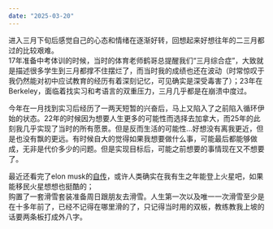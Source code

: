 ```yaml
---
date: "2025-03-20"
---
```

进入三月下旬后感觉自己的心态和情绪在逐渐好转，回想起来好想往年的二三月都过的比较艰难。  
17年准备中考体训的时候，当时的体育老师鹤哥总提醒我们“三月综合症”，大致就是描述很多学生到三月都撑不住摆烂了，而当时我的成绩也还在波动（时常惊叹于我仍然能对初中应试教育的经历有着深刻记忆，可见确实是深受毒害了）；23年在Berkeley，面临着找实习和考语言的双重压力，三月几乎都是在崩溃中度过。

今年在一月找到实习后经历了一两天短暂的兴奋后，马上又陷入了之前陷入循环伊始的状态。22年的时候因为想要人生更多的可能性而选择去加拿大，而25年的此刻我几乎实现了当时的所有愿景。但是反而生活的可能性...好想没有离我更近，但是也没有飘的更远。有时候自大的觉得如果我想要做什么事，可能最后都能够做成，无非是代价多少的问题。但是实现目标后，可能之前想要的事情现在又不想要了。

最近还看完了elon musk的[自传](https://book.douban.com/subject/36518892/)，或许人类确实在我有生之年能登上火星吧，如果能移民火星想想也挺酷的；    
购置了一套滑雪套装准备周日跟朋友去滑雪。人生第一次以及唯一一次滑雪至少是在十多年前了，已经不记得在哪里滑的了，只记得当时用的双板，教练教我上坡的话要两条板打成外八字。


